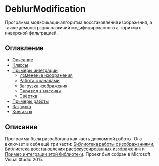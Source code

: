 # DeblurModification
Программа модификации алгоритма восстановления изображения, а также демонстрация различий модифицированного алгоритма с инверсной фильтрацией.


## Оглавление

- [Описание](#Описание)
- [Классы](#Классы)
- [Примеры интеграции](#Примеры-интеграции)
  - [Изменение изображения](#Изменение-изображения)
  - [Работа с каналами](#Работа-с-каналами)
  - [Загрузка изображения](#Загрузка-изображения)
  - [Перевод в массивы](#Перевод-в-массивы)
  - [Свёртка](#Свёртка)
- [Примеры работы](#Примеры-работы)
- [Загрузка](#Загрузка)
- [Контакты](#Контакты)

## Описание




Программа была разработана как часть дипломной работы. Она включает в себя ещё три части:
[Библиотека работы с изображениями](http://github.com/Kovnir/ImageEditor), [Библиотека восстановления расфокуссированных изображений](http://github.com/xsimbvx/ImageRecovery) и [Пример интеграции этой библиотеки](http://github.com/xsimbvx/IRIntegration).
Проект был собран в Microsoft Visual Studio 2015.


